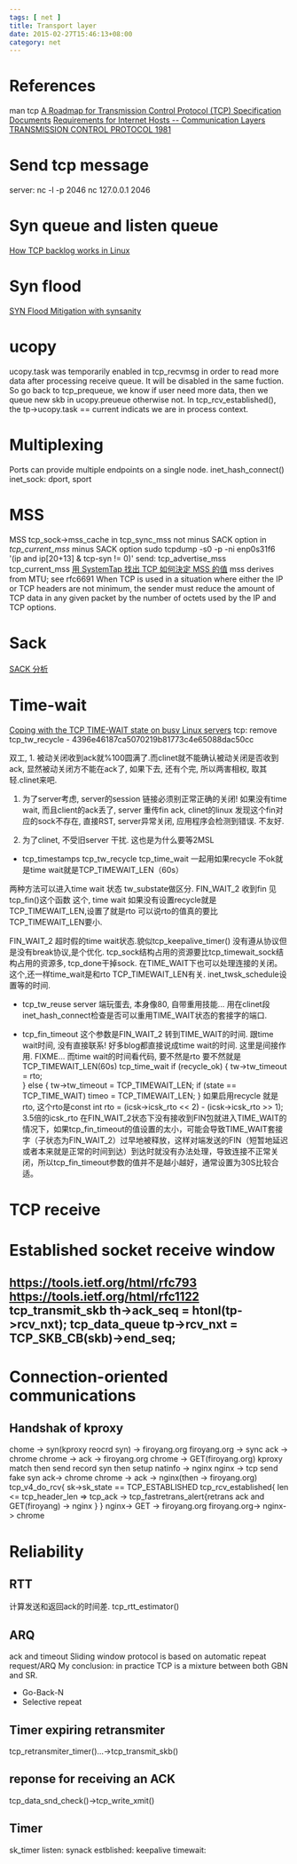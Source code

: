 ```yaml
---
tags: [ net ] 
title: Transport layer
date: 2015-02-27T15:46:13+08:00 
category: net
---
```

# References
man tcp
[A Roadmap for Transmission Control Protocol (TCP) Specification Documents](http://tools.ietf.org/html/rfc7414)
[Requirements for Internet Hosts -- Communication Layers](https://tools.ietf.org/html/rfc1122)
[TRANSMISSION CONTROL PROTOCOL 1981](http://tools.ietf.org/html/rfc793)

# Send tcp message
server:
nc -l -p 2046
nc  127.0.0.1 2046

# Syn queue and listen queue
[How TCP backlog works in Linux](http://veithen.github.io/2014/01/01/how-tcp-backlog-works-in-linux.html)

# Syn flood
[SYN Flood Mitigation with synsanity](https://githubengineering.com/syn-flood-mitigation-with-synsanity/)

# ucopy
ucopy.task was temporarily enabled in tcp_recvmsg in order to read more data after processing receive queue.
It will be disabled in the same fuction. So go back to tcp_prequeue, we know if user need more data, then we queue new skb in ucopy.preueue otherwise not.
In tcp_rcv_established(), the tp->ucopy.task == current indicats we are in process context.

# Multiplexing
Ports can provide multiple endpoints on a single node. 
inet_hash_connect()
inet_sock: dport, sport

# MSS
MSS tcp_sock->mss_cache in tcp_sync_mss not minus SACK option
        in *tcp_current_mss* minus SACK option
sudo tcpdump -s0 -p -ni enp0s31f6 '(ip and ip[20+13] & tcp-syn != 0)'
send: tcp_advertise_mss
tcp_current_mss
[用 SystemTap 找出 TCP 如何決定 MSS 的值](https://medium.com/fcamels-notes/%E7%94%A8-systemtap-%E6%89%BE%E5%87%BA-tcp-%E5%A6%82%E4%BD%95%E6%B1%BA%E5%AE%9A-mss-%E7%9A%84%E5%80%BC-4b6b7a969d04)
mss derives from MTU; see rfc6691
When TCP is used in a situation where either the IP or TCP headers are not minimum, the sender must reduce the amount of TCP data in any given packet by the number of octets used by the IP and TCP options.

# Sack
[SACK 分析](http://www.tecyle.com/2019/06/22/sack-%E5%88%86%E6%9E%90/)

# Time-wait
[Coping with the TCP TIME-WAIT state on busy Linux servers](https://vincent.bernat.ch/en/blog/2014-tcp-time-wait-state-linux)
tcp: remove tcp_tw_recycle - 4396e46187ca5070219b81773c4e65088dac50cc

双工, 1. 被动关闭收到ack就%100圆满了.而clinet就不能确认被动关闭是否收到ack, 
显然被动关闭方不能在ack了, 如果下去, 还有个完, 所以两害相权, 取其轻.clinet来吧.

1. 为了server考虑, server的session 链接必须别正常正确的关闭!
如果没有time wait, 而且client的ack丢了, server 重传fin ack, clinet的linux
发现这个fin对应的sock不存在, 直接RST, server异常关闭, 应用程序会检测到错误.
不友好.

2. 为了clinet, 不受旧server 干扰.
这也是为什么要等2MSL
* tcp_timestamps tcp_tw_recycle
tcp_time_wait
一起用如果recycle 不ok就是time wait就是TCP_TIMEWAIT_LEN（60s）

两种方法可以进入time wait 状态 tw_substate做区分. 
FIN_WAIT_2 收到fin 见tcp_fin()这个函数
这个, time wait 如果没有设置recycle就是TCP_TIMEWAIT_LEN,设置了就是rto
可以说rto的值真的要比TCP_TIMEWAIT_LEN要小.

FIN_WAIT_2 超时假的time wait状态.貌似tcp_keepalive_timer()
没有遵从协议但是没有break协议,是个优化.
tcp_sock结构占用的资源要比tcp_timewait_sock结构占用的资源多, tcp_done干掉sock.
在TIME_WAIT下也可以处理连接的关闭。
这个,还一样time_wait是和rto TCP_TIMEWAIT_LEN有关.
inet_twsk_schedule设置等的时间. 

* tcp_tw_reuse
server 端玩蛋去, 本身像80, 自带重用技能...
用在clinet段inet_hash_connect检查是否可以重用TIME_WAIT状态的套接字的端口.

* tcp_fin_timeout
这个参数是FIN_WAIT_2 转到TIME_WAIT的时间.
跟time wait时间, 没有直接联系! 好多blog都直接说成time wait的时间.
这里是间接作用.
FIXME...
而time wait的时间看代码, 要不然是rto 要不然就是TCP_TIMEWAIT_LEN(60s)
tcp_time_wait
                if (recycle_ok) {
                        tw->tw_timeout = rto;     
                } else {
                        tw->tw_timeout = TCP_TIMEWAIT_LEN;
                        if (state == TCP_TIME_WAIT)
                                timeo = TCP_TIMEWAIT_LEN;
                }
如果启用recycle 就是rto, 这个rto是const int rto = (icsk->icsk_rto << 2) - (icsk->icsk_rto >> 1); 3.5倍的icsk_rto
在FIN_WAIT_2状态下没有接收到FIN包就进入TIME_WAIT的情况下，如果tcp_fin_timeout的值设置的太小，可能会导致TIME_WAIT套接字（子状态为FIN_WAIT_2）过早地被释放，这样对端发送的FIN（短暂地延迟或者本来就是正常的时间到达）到达时就没有办法处理，导致连接不正常关闭，所以tcp_fin_timeout参数的值并不是越小越好，通常设置为30S比较合适。

# TCP receive
# Established socket receive window
https://tools.ietf.org/html/rfc793
https://tools.ietf.org/html/rfc1122
tcp_transmit_skb
th->ack_seq		= htonl(tp->rcv_nxt);
tcp_data_queue
tp->rcv_nxt = TCP_SKB_CB(skb)->end_seq;
----------------------------------

# Connection-oriented communications
## Handshak of kproxy
chome -> syn(kproxy reocrd syn) -> firoyang.org
firoyang.org -> sync ack -> chrome
chrome -> ack -> firoyang.org
chrome -> GET(firoyang.org) kproxy match then send record syn then setup natinfo -> nginx
nginx -> tcp send fake syn ack-> chrome
chrome -> ack -> nginx(then -> firoyang.org)
tcp_v4_do_rcv{
	sk->sk_state == TCP_ESTABLISHED
	tcp_rcv_established{
	len <= tcp_header_len =>
	tcp_ack -> tcp_fastretrans_alert{retrans ack and GET(firoyang) -> nginx
	}
}
nginx-> GET -> firoyang.org
firoyang.org-> nginx-> chrome

# Reliability
## RTT
计算发送和返回ack的时间差.
tcp_rtt_estimator()
## ARQ
ack and timeout
Sliding window protocol is based on automatic repeat request/ARQ
My conclusion: in practice TCP is a mixture between both GBN and SR.
* Go-Back-N
* Selective repeat
## Timer expiring retransmiter
tcp_retransmiter_timer()...->tcp_transmit_skb()
## reponse for receiving an ACK
tcp_data_snd_check()->tcp_write_xmit()
## Timer
sk_timer
listen: synack
estblished: keepalive
timewait:

